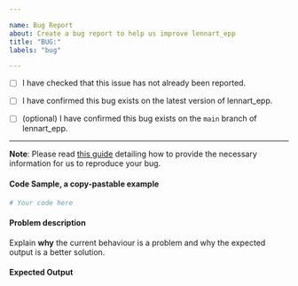 ```yaml
---

name: Bug Report
about: Create a bug report to help us improve lennart_epp
title: "BUG:"
labels: "bug"

---
```


- [ ] I have checked that this issue has not already been reported.

- [ ] I have confirmed this bug exists on the latest version of lennart_epp.

- [ ] (optional) I have confirmed this bug exists on the `main` branch of lennart_epp.

---

**Note**: Please read [this
guide](https://matthewrocklin.com/blog/work/2018/02/28/minimal-bug-reports) detailing
how to provide the necessary information for us to reproduce your bug.

#### Code Sample, a copy-pastable example

```python
# Your code here
```

#### Problem description

Explain **why** the current behaviour is a problem and why the expected output is a
better solution.

#### Expected Output
